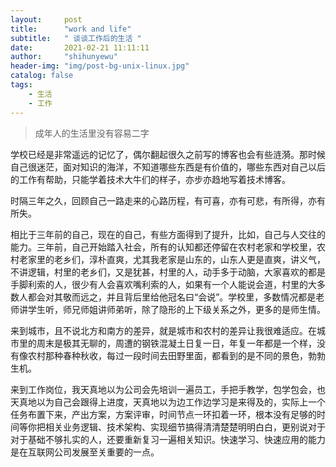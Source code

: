 ```yaml
---
layout:     post
title:      "work and life"
subtitle:   " 谈谈工作后的生活 "
date:       2021-02-21 11:11:11
author:     "shihunyewu"
header-img: "img/post-bg-unix-linux.jpg"
catalog: false
tags:
    - 生活
    - 工作
---
```


> 成年人的生活里没有容易二字

学校已经是非常遥远的记忆了，偶尔翻起很久之前写的博客也会有些涟漪。那时候自己很迷茫，面对知识的海洋，不知道哪些东西是有价值的，哪些东西对自己以后的工作有帮助，只能学着技术大牛们的样子，亦步亦趋地写着技术博客。

时隔三年之久，回顾自己一路走来的心路历程，有可喜，亦有可悲，有所得，亦有所失。

相比于三年前的自己，现在的自己，有些方面得到了提升，比如，自己与人交往的能力。三年前，自己开始踏入社会，所有的认知都还停留在农村老家和学校里，农村老家里的老乡们，淳朴直爽，尤其我老家是山东的，山东人更是直爽，讲义气，不讲逻辑，村里的老乡们，又是犹甚，村里的人，动手多于动脑，大家喜欢的都是手脚利索的人，很少有人会喜欢嘴利索的人，如果有一个人能说会道，村里的大多数人都会对其敬而远之，并且背后里给他冠名曰“会说”。学校里，多数情况都是老师讲学生听，师兄师姐讲师弟听，除了隐形的上下级关系之外，更多的是师生情。

来到城市，且不说北方和南方的差异，就是城市和农村的差异让我很难适应。在城市里的周末是极其无聊的，周遭的钢铁混凝土日复一日，年复一年都是一个样，没有像农村那种春种秋收，每过一段时间去田野里面，都看到的是不同的景色，勃勃生机。

来到工作岗位，我天真地以为公司会先培训一遍员工，手把手教学，包学包会，也天真地以为自己会跟得上进度，天真地以为边工作边学习是来得及的，实际上一个任务布置下来，产出方案，方案评审，时间节点一环扣着一环，根本没有足够的时间等你把相关业务逻辑、技术架构、实现细节搞得清清楚楚明明白白，更别说对于对于基础不够扎实的人，还要重新复习一遍相关知识。快速学习、快速应用的能力是在互联网公司发展至关重要的一点。

